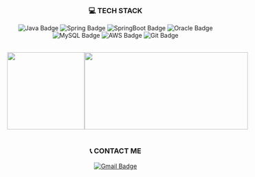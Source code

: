 <div align="center">

### 💻 TECH STACK
![Java Badge](https://img.shields.io/badge/Java-007396?style=flat&logo=Java&logoColor=white)
![Spring Badge](https://img.shields.io/badge/Spring-6DB33F?style=flat&logo=Spring&logoColor=white)
![SpringBoot Badge](https://img.shields.io/badge/SpringBoot-6DB33F?style=flat&logo=SpringBoot&logoColor=white)
![Oracle Badge](https://img.shields.io/badge/OracleSQL-F80000?style=flat&logo=Oracle&logoColor=white)
![MySQL Badge](https://img.shields.io/badge/MySQL-4479A1?style=flat&logo=MySQL&logoColor=white)
![AWS Badge](https://img.shields.io/badge/AWS-232F3E?style=flat&logo=amazonwebservices&logoColor=white)
![Git Badge](https://img.shields.io/badge/git-F05032?style=flat&logo=git&logoColor=white)

<br />

<div style="display: flex; align-items: center;">
<a href="https://github.com/ljhee92">
  <img 
      src="https://github-readme-stats.vercel.app/api?username=ljhee92&show_icons=true&theme=dark&card_width=100&number_format=long"
      height="180" 
  />
</a>
<a href="https://www.gitanimals.org/en_US?utm_medium=image&utm_source=ljhee92&utm_content=farm">
    <img
        src="https://render.gitanimals.org/farms/ljhee92"
        width="380"
        height="180"
    />
</a>
</div>

<br />

### 📞 CONTACT ME
[![Gmail Badge](https://img.shields.io/badge/Gmail-d14836?style=flat&logo=Gmail&logoColor=white&link=mailto:ljhee92.sist@gmail.com)](mailto:ljhee92.sist@gmail.com)

</div>
